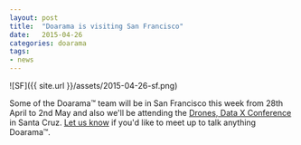 ```yaml
---
layout: post
title:  "Doarama is visiting San Francisco"
date:   2015-04-26
categories: doarama
tags:
- news
---
```


[]()

![SF]({{ site.url }}/assets/2015-04-26-sf.png)

Some of the Doarama&trade; team will be in San Francisco this week from 28th April to 2nd May and also we'll be attending the [Drones, Data X Conference](http://nua.io/project/droneconference) in Santa Cruz. [Let us know](mailto:support@doarama.com) if you'd like to meet up to talk anything Doarama™.
